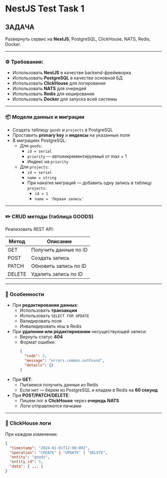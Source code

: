 # NestJS Test Task 1

## ЗАДАЧА

Развернуть сервис на **NestJS**, PostgreSQL, ClickHouse, NATS, Redis, Docker.

---

### ⚙️ Требования:

- Использовать **NestJS** в качестве backend-фреймворка
- Использовать **PostgreSQL** в качестве основной БД
- Использовать **ClickHouse** для логирования
- Использовать **NATS** для очередей
- Использовать **Redis** для кеширования
- Использовать **Docker** для запуска всей системы

---

### 📦 Модели данных и миграции

- Создать таблицу `goods` и `projects` в PostgreSQL
- Проставить **primary key** и **индексы** на указанные поля
- В миграциях PostgreSQL:
    - Для `goods`:
        - `id = serial`
        - `priority` — автоинкрементируемый от max + 1
        - Индекс на `priority`
    - Для `projects`:
        - `id = serial`
        - `name = string`
        - При накатке миграций — добавить одну запись в таблицу `projects`:
            - `id = 1`
            - `name = 'Первая запись'`

---

### ✏️ CRUD методы (таблица GOODS)

Реализовать REST API:

| Метод  | Описание                         |
|--------|----------------------------------|
| GET    | Получить данные по ID            |
| POST   | Создать запись                   |
| PATCH  | Обновить запись по ID            |
| DELETE | Удалить запись по ID             |

---

### 🧠 Особенности

- При **редактировании данных**:
    - Использовать **транзакции**
    - Использовать `SELECT FOR UPDATE`
    - Валидировать поля
    - Инвалидировать кеш в Redis
- При **удалении или редактировании** несуществующей записи:
    - Вернуть статус **404**
    - Формат ошибки:
      ```json
      {
        "code": 3,
        "message": "errors.common.notFound",
        "details": {}
      }
      ```
- При **GET**:
    - Пытаемся получить данные из Redis
    - Если нет — берем из PostgreSQL и кладем в Redis на **60 секунд**
- При **POST/PATCH/DELETE**:
    - Пишем лог в **ClickHouse** через **очередь NATS**
    - Логи отправляются пачками

---

### 💾 ClickHouse логи

При каждом изменении:

```json
{
  "timestamp": "2024-01-01T12:00:00Z",
  "operation": "CREATE" | "UPDATE" | "DELETE",
  "entity": "goods",
  "entity_id": 5,
  "data": { ... }
}
